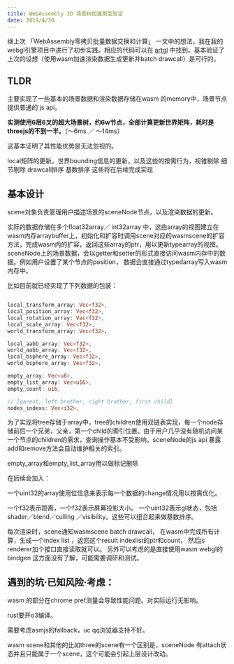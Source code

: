 ```yaml
---
title: WebAssembly 3D 场景树加速原型验证
date: 2019/4/30
---
```


继上次 「WebAssembly零拷贝批量数据交换和计算」 一文中的想法，我在我的webgl引擎项目中进行了初步实践。相应的代码可以在 [artgl](https://github.com/mikialex/artgl) 中找到。基本验证了上次的设想（使用wasm加速渲染数据生成更新并batch drawcall）是可行的。

## TLDR

主要实现了一些基本的场景数据和渲染数据存储在wasm 的memory中，场景节点提供普通的 js api。

**实测使用6层6叉的超大场景树，约6w节点，全部计算更新世界矩阵，耗时是threejs的不到一半。**（～6ms ／ ～14ms）

这基本证明了其性能优势是无法忽视的。

local矩阵的更新，世界bounding信息的更新，以及这些的按需行为，视锥剔除 细节剔除 drawcall排序 基数排序 这些将在后续完成实现

## 基本设计

scene对象负责管理用户描述场景的sceneNode节点，以及渲染数据的更新。

实际的数据存储在多个float32array／ int32array 中，这些array的视图建立在wasm内存arraybuffer上，初始化和扩容时调用scene对应的wasmscene的扩容方法，完成wasm内的扩容，返回这些array的ptr，用以更新typearray的视图。sceneNode上的场景数据，会以getter和setter的形式直接访问wasm内存中的数据。例如用户设置了某个节点的position， 数据会直接通过typedarray写入wasm内存中。

比如目前就已经实现了下列数据的包装：

```rust

local_transform_array: Vec<f32>,
local_position_array: Vec<f32>,
local_rotation_array: Vec<f32>,
local_scale_array: Vec<f32>,
world_transform_array: Vec<f32>，

local_aabb_array: Vec<f32>,
world_aabb_array: Vec<f32>,
local_bsphere_array: Vec<f32>,
world_bsphere_array: Vec<f32>,

empty_array: Vec<u8>,
empty_list_array: Vec<u16>,
empty_count: u16,

// [parent, left brother, right brother, first child]
nodes_indexs: Vec<i32>,

```

为了实现将tree存储于array中，tree的children使用双链表实现，每一个node存储前后一个兄弟，父亲，第一个child的索引位置。由于用户几乎没有随机访问某一个节点的children的需求，查询操作基本不受影响。sceneNode的js api 暴露add和remove方法会自动维护相关的索引。

empty_array和empty_list_array用以做标记删除

在后续会加入：

一个uint32的array使用位信息来表示每一个数据的change情况用以按需优化。

一个f32表示距离，一个f32表示屏幕投影大小。  一个uint32表示gl状态，包括shader／blend／culling ／visibility。这些可以组合起来做基数排序。

每次渲染时，scene通知wasmscene batch drawcall， 在wasm中完成所有计算，生成一个index list ，返回这个result indexlist的ptr和count， 然后js renderer加个接口直接读取就可以。  另外可以考虑的是直接使用wasm webgl的bindgen 这方面没有了解，可能需要调研和测试。

## 遇到的坑·已知风险·考虑：

wasm 的部分在chrome pref测量会导致性能问题。对实际运行无影响。

rust要开o3编译。

需要考虑asmjs的fallback，uc qq浏览器支持不好。

wasm scene和其他的比如three的scene有一个区别是，sceneNode 有attach状态并且只能属于一个scene，这个可能会引起上层设计改动。
